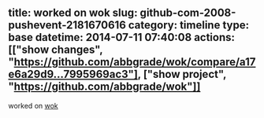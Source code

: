 title: worked on wok
slug: github-com-2008-pushevent-2181670616
category: timeline
type: base
datetime: 2014-07-11 07:40:08
actions: [["show changes", "https://github.com/abbgrade/wok/compare/a17e6a29d9...7995969ac3"], ["show project", "https://github.com/abbgrade/wok"]]
---
worked on [wok](https://github.com/abbgrade/wok)

